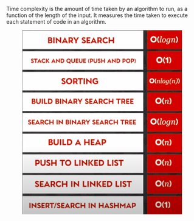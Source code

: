 <p>Time complexity is the amount of time taken by an algorithm to run, as a function of the length of the input. It measures the time taken to execute each statement of code in an algorithm.</p>


<p align="center">

<img src="./assets/Time_complexity">

<p>
